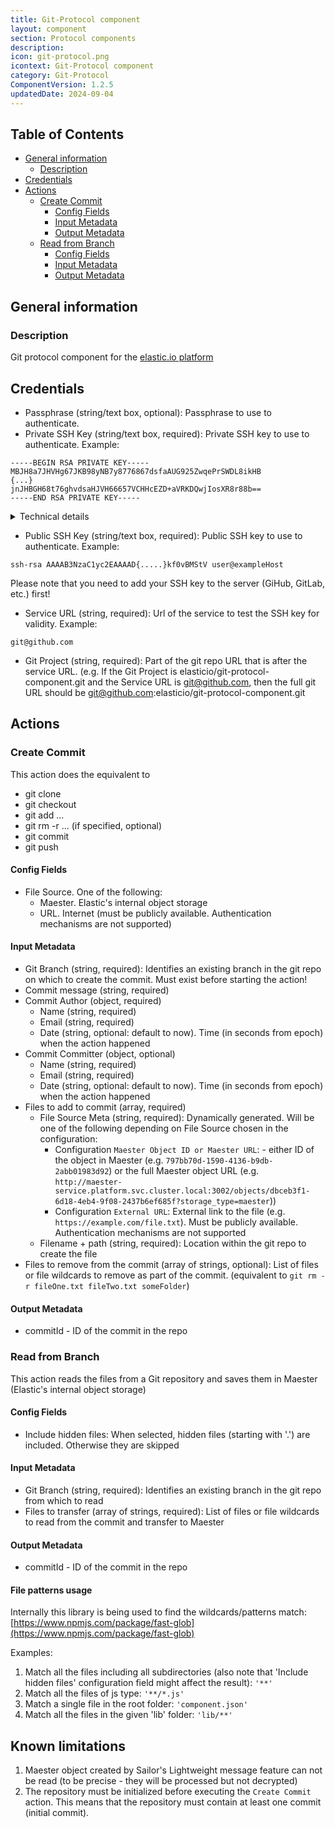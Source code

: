 ```yaml
---
title: Git-Protocol component
layout: component
section: Protocol components
description:
icon: git-protocol.png
icontext: Git-Protocol component
category: Git-Protocol
ComponentVersion: 1.2.5
updatedDate: 2024-09-04
---
```


## Table of Contents
* [General information](#general-information)
    * [Description](#description)
* [Credentials](#credentials)
* [Actions](#actions)
    * [Create Commit](#create-commit)
      * [Config Fields](#config-fields)
      * [Input Metadata](#input-metadata)
      * [Output Metadata](#output-metadata)
    * [Read from Branch](#read-from-branch)
      * [Config Fields](#config-fields)
      * [Input Metadata](#input-metadata)
      * [Output Metadata](#output-metadata)

## General information
### Description
Git protocol component for the [elastic.io platform](http://www.elastic.io "elastic.io platform")

## Credentials
- Passphrase (string/text box, optional): Passphrase to use to authenticate.
- Private SSH Key (string/text box, required): Private SSH key to use to authenticate. Example:

```
-----BEGIN RSA PRIVATE KEY-----
MBJH8a7JHVHg67JKB98yNB7y8776867dsfaAUG925ZwqePrSWDL8ikHB
{...}
jnJHBGH68t76ghvdsaHJVH66657VCHHcEZD+aVRKDQwjIosXR8r88b==
-----END RSA PRIVATE KEY-----
```

<details>
  <summary>Technical details</summary>
The only field available on Elastic's UI to provide a secure input is a 'PasswordFieldView' view class. The problem is that it replaces new line characters with spaces.
This method modifies the key in the following way. E.g. the key is:

```
   -----BEGIN RSA PRIVATE KEY-----
   BASE64_ENCODED_DATA_LINE_1
   BASE64_ENCODED_DATA_LINE_2
   BASE64_ENCODED_DATA_LINE_3
   -----END RSA PRIVATE KEY-----
```

The platform will then transform the key so:

-----BEGIN RSA PRIVATE KEY----- BASE64_ENCODED_DATA_LINE_1 BASE64_ENCODED_DATA_LINE_2 BASE64_ENCODED_DATA_LINE_3 -----END RSA PRIVATE KEY-----

The code in the component replaces all the space characters (except for in the header and footer lines) with new line characters
</details>

- Public SSH Key (string/text box, required): Public SSH key to use to authenticate. Example:

```
ssh-rsa AAAAB3NzaC1yc2EAAAAD{.....}kf0vBMStV user@exampleHost
```

Please note that you need to add your SSH key to the server (GiHub, GitLab, etc.) first!
- Service URL (string, required): Url of the service to test the SSH key for validity. Example:


```
git@github.com
```

- Git Project (string, required): Part of the git repo URL that is after the service URL. (e.g. If the Git Project is elasticio/git-protocol-component.git and the Service URL is git@github.com, then the full git URL should be git@github.com:elasticio/git-protocol-component.git

## Actions
### Create Commit
This action does the equivalent to
- git clone
- git checkout <branch>
- git add ...
- git rm -r ... (if specified, optional)
- git commit
- git push

#### Config Fields

- File Source. One of the following:
  - Maester. Elastic's internal object storage
  - URL. Internet (must be publicly available. Authentication mechanisms are not supported)

#### Input Metadata

- Git Branch (string, required): Identifies an existing branch in the git repo on which to create the commit. Must exist before starting the action!
- Commit message (string, required)
- Commit Author (object, required)
  - Name (string, required)
  - Email (string, required)
  - Date (string, optional: default to now). Time (in seconds from epoch) when the action happened
- Commit Committer (object, optional)
  - Name (string, required)
  - Email (string, required)
  - Date (string, optional: default to now). Time (in seconds from epoch) when the action happened
- Files to add to commit (array, required)
  - File Source Meta (string, required): Dynamically generated. Will be one of the following depending on File Source chosen in the configuration:
    - Configuration `Maester Object ID or Maester URL`: - either ID of the object in Maester (e.g. `797bb70d-1590-4136-b9db-2abb01983d92`) or the full Maester object URL (e.g. `http://maester-service.platform.svc.cluster.local:3002/objects/dbceb3f1-6d18-4eb4-9f08-2437b6ef685f?storage_type=maester`))
    - Configuration `External URL`: External link to the file (e.g. `https://example.com/file.txt`). Must be publicly available. Authentication mechanisms are not supported
  - Filename + path (string, required): Location within the git repo to create the file
- Files to remove from the commit (array of strings, optional): List of files or file wildcards to remove as part of the commit. (equivalent to `git rm -r fileOne.txt fileTwo.txt someFolder`)

#### Output Metadata

* commitId - ID of the commit in the repo

### Read from Branch
This action reads the files from a Git repository and saves them in Maester (Elastic's internal object storage)

#### Config Fields

- Include hidden files: When selected, hidden files (starting with '.') are included. Otherwise they are skipped

#### Input Metadata

- Git Branch (string, required): Identifies an existing branch in the git repo from which to read
- Files to transfer (array of strings, required): List of files or file wildcards to read from the commit and transfer to Maester

#### Output Metadata

* commitId - ID of the commit in the repo

#### File patterns usage
Internally this library is being used to find the wildcards/patterns match: [https://www.npmjs.com/package/fast-glob](https://www.npmjs.com/package/fast-glob)

Examples:
1. Match all the files including all subdirectories (also note that 'Include hidden files' configuration field might affect the result): `'**'`
2. Match all the files of js type: `'**/*.js'`
3. Match a single file in the root folder: `'component.json'`
4. Match all the files in the given 'lib' folder: `'lib/**'`

## Known limitations
1. Maester object created by Sailor's Lightweight message feature can not be read (to be precise - they will be processed but not decrypted)
2. The repository must be initialized before executing the `Create Commit` action. This means that the repository must contain at least one commit (initial commit).
